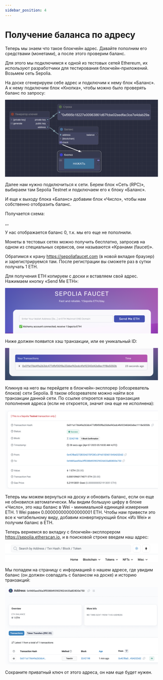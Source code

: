 ```yaml
---
sidebar_position: 4
---
```


# Получение баланса по адресу

Теперь мы знаем что такое блокчейн адрес. Давайте пополним его средствами (монетами), а после этого проверим баланс.

Для этого мы подключимся к одной из тестовых сетей Ethereum, их используют разработчики для тестирования блокчейн-приложений. Возьмем сеть Sepolia.

На доске сгенерируем себе адрес и подключим к нему блок «Баланс». А к нему подключим блок «Кнопка», чтобы можно было проверять баланс по запросу:

![Текст с описанием картинки](https://github.com/web3man/web3on/raw/docusaurus/static/img/docs-img/balance2.png)

Далее нам нужно подключиться к сети. Берем блок «Сеть (RPC)», выбираем там Sepolia Testnet и подключаем его к блоку «Баланс».

И еще к выходу блока «Баланс» добавим блок «Число», чтобы нам собственно отобразить баланс.

Получается схема:

,,,

У нас отображается баланс 0, т.к. мы его еще не пополнили.

Монеты в тестовых сетях можно получить бесплатно, запросив на одном из специальных сервисов, они называются «Кранами (faucet)».

Обратимся к крану https://sepoliafaucet.com (в новой вкладке браузер) и зарегистрируемся там. После регистрации вы сможете раз в сутки получать 1 ETH. 

Для получения ETH копируем с доски и вставляем свой адрес. Нажимаем кнопку «Send Me ETH»:
 
![Текст с описанием картинки](https://github.com/web3man/web3on/raw/docusaurus/static/img/docs-img/balance1.png)

Ниже должен появится хэш транзакции, или ее уникальный ID:

![Текст с описанием картинки](https://github.com/web3man/web3on/raw/docusaurus/static/img/docs-img/balance4.png)

Кликнув на него вы перейдете в блокчейн-эксплорер (обозреватель блоков) сети Sepolia. В таком обозревателе можно найти все транзакции данной сети. По ссылке откроется наша транзакция пополнения адреса (если не откроется, значит она еще не исполнена):

![Текст с описанием картинки](https://github.com/web3man/web3on/raw/docusaurus/static/img/docs-img/balance6.png)

Теперь мы можем вернуться на доску и обновить баланс, если он еще не обновился автоматически. Мы видим большую цифру в блоке «Число», это наш баланс в Wei - минимальной единицей измерения ETH. 1 Wei равен 0.000000000000000001 ETH. Чтобы нам привести это все к читабельному виду, добавим конвертирующий блок «Из Wei» и получим баланс в ETH.

Теперь вернемся во вкладку с блокчейн-эксплорером https://sepolia.etherscan.io, и в поисковой строке введем наш адрес:

![Текст с описанием картинки](https://github.com/web3man/web3on/raw/docusaurus/static/img/docs-img/balance3.png)

Мы попадем на страницу с информацией о нашем адресе, где увидим баланс (он должен совпадать с балансом на доске) и историю транзакций: 

![Текст с описанием картинки](https://github.com/web3man/web3on/raw/docusaurus/static/img/docs-img/balance7.png)

Сохраните приватный ключ от этого адреса, он нам еще будет нужен.
